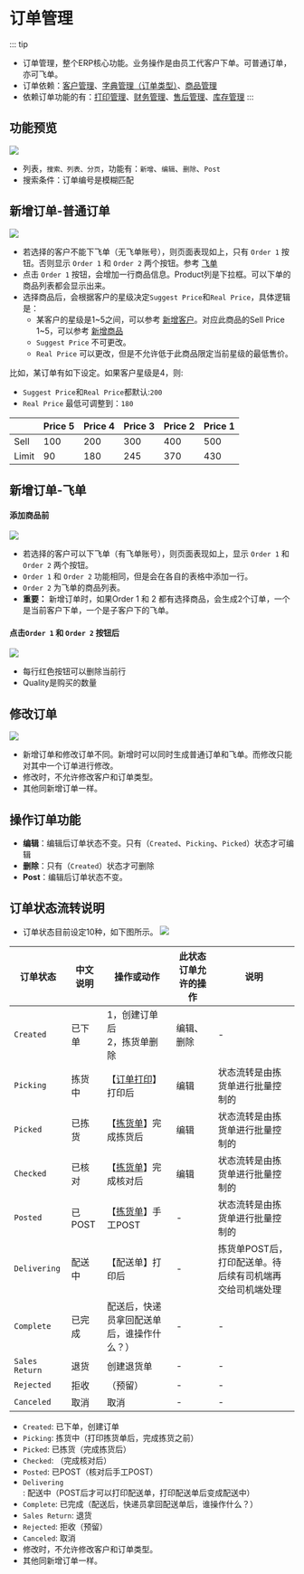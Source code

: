 # 订单管理

::: tip
- 订单管理，整个ERP核心功能。业务操作是由员工代客户下单。可普通订单，亦可飞单。
- 订单依赖：[客户管理](../basic/customer)、[字典管理（订单类型）](../basic/dict)、[商品管理](../product/)
- 依赖订单功能的有：[打印管理](../print/)、[财务管理](../finance/)、[售后管理](../aftersale/)、[库存管理](../stock/)
:::

## 功能预览
![](/order/order.png)
- 列表，`搜索、列表、分页`，功能有：`新增`、`编辑`、`删除`、`Post`
- 搜索条件：订单编号是模糊匹配

## 新增订单-普通订单
![](/order/order-add-normal.png)
- 若选择的客户不能下飞单（无飞单账号），则页面表现如上，只有 `Order 1` 按钮。否则显示 `Order 1` 和 `Order 2` 两个按钮。参考 [飞单](#新增订单-飞单)
- 点击 `Order 1` 按钮，会增加一行商品信息。Product列是下拉框。可以下单的商品列表都会显示出来。
- 选择商品后，会根据客户的星级决定`Suggest Price`和`Real Price`，具体逻辑是：
  - 某客户的星级是1~5之间，可以参考 [新增客户](../basic/customer#新增客户)。对应此商品的Sell Price 1~5，可以参考 [新增商品](../product/product#新增商品-基本信息)
  - `Suggest Price` 不可更改。
  - `Real Price` 可以更改，但是不允许低于此商品限定当前星级的最低售价。

比如，某订单有如下设定。如果客户星级是4，则:
- `Suggest Price`和`Real Price`都默认:`200`
- `Real Price` 最低可调整到：`180`

|     |   Price 5  |   Price 4  |   Price 3  |   Price 2  |   Price 1  |
|---  |--- | --- | --- | --- | --- |
|  Sell   |  100   |  200   |  300   |  400   |  500   |
|  Limit   |  90   |  180   |  245   |  370   |  430   |


## 新增订单-飞单
#### 添加商品前
![](/order/order-add-fly.png)
- 若选择的客户可以下飞单（有飞单账号），则页面表现如上，显示 `Order 1` 和 `Order 2` 两个按钮。
- `Order 1` 和 `Order 2` 功能相同，但是会在各自的表格中添加一行。
- `Order 2` 为飞单的商品列表。
- **重要：** 新增订单时，如果Order 1 和 2 都有选择商品，会生成2个订单，一个是当前客户下单，一个是子客户下的飞单。
#### 点击`Order 1` 和 `Order 2` 按钮后
![](/order/order-add-all.png)
- 每行红色按钮可以删除当前行
- Quality是购买的数量

## 修改订单
![](/order/order-edit.png)
- 新增订单和修改订单不同。新增时可以同时生成普通订单和飞单。而修改只能对其中一个订单进行修改。
- 修改时，不允许修改客户和订单类型。
- 其他同新增订单一样。

## 操作订单功能
- **编辑**：编辑后订单状态不变。只有（`Created`、`Picking`、`Picked`）状态才可编辑
- **删除**：只有（`Created`）状态才可删除
- **Post**：编辑后订单状态不变。

## 订单状态流转说明
- 订单状态目前设定10种，如下图所示。
![](/order/order-status.png)

|  订单状态  |   中文说明  |   操作或动作  |   此状态订单允许的操作  |   说明  |
| ---  | --- | --- | --- |   -  |
|  `Created`   |  已下单   |  1，创建订单后<br>2，拣货单删除   |  编辑、删除  |   -  |
|  `Picking`   |  拣货中   |  【[订单打印](../print/OrderPrint)】打印后   |   编辑  |   状态流转是由拣货单进行批量控制的  |
|  `Picked`   |  已拣货   |  【[拣货单](../print/pickup)】完成拣货后   |  编辑   |   状态流转是由拣货单进行批量控制的  |
|  `Checked`   |  已核对   |  【[拣货单](../print/pickup)】完成核对后   |  编辑   |   状态流转是由拣货单进行批量控制的  |
|  `Posted`   |  已POST   |  【[拣货单](../print/pickup)】手工POST   |   -  |   状态流转是由拣货单进行批量控制的  |
|  `Delivering`   |  配送中   |  【配送单】打印后   |  -   |  拣货单POST后，打印配送单。待后续有司机端再交给司机端处理  |
|  `Complete`   |  已完成   |  配送后，快递员拿回配送单后，谁操作什么？）   |   -  |   -  |
|  `Sales Return`   |  退货   |  创建退货单   |  -   |   -  |
|  `Rejected`   |  拒收   |  （预留）   |   -  |   -  |
|  `Canceled`   |  取消   |  取消   |   -  |   -  |

- `Created`: 已下单，创建订单
- `Picking`: 拣货中（打印拣货单后，完成拣货之前）
- `Picked`: 已拣货（完成拣货后）
- `Checked`: （完成核对后）
- `Posted`: 已POST（核对后手工POST）
- `Delivering`: 配送中（POST后才可以打印配送单，打印配送单后变成配送中）
- `Complete`: 已完成（配送后，快递员拿回配送单后，谁操作什么？）
- `Sales Return`: 退货
- `Rejected`: 拒收（预留）
- `Canceled`: 取消
- 修改时，不允许修改客户和订单类型。
- 其他同新增订单一样。

